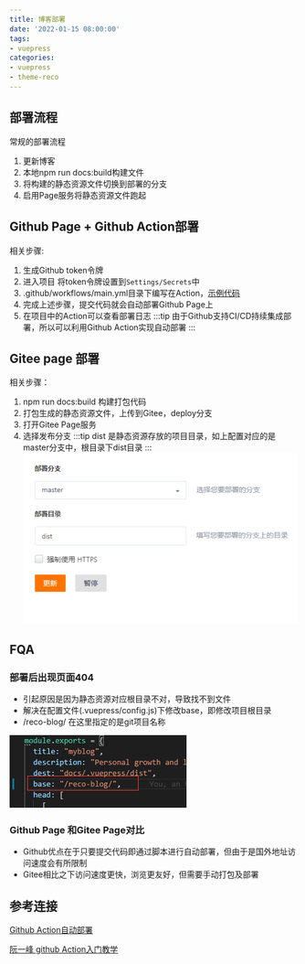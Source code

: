 ```yaml
---
title: 博客部署
date: '2022-01-15 08:00:00'
tags:
- vuepress
categories: 
- vuepress
- theme-reco
---
```

## 部署流程
   常规的部署流程
   1. 更新博客
   2. 本地npm run docs:build构建文件
   3. 将构建的静态资源文件切换到部署的分支
   4. 启用Page服务将静态资源文件跑起
## Github Page + Github Action部署
 相关步骤:
   1. 生成Github token令牌
   2. 进入项目 将token令牌设置到`Settings/Secrets`中
   3. .github/workflows/main.yml目录下编写在Action，[示例代码](https://github.com/dreamChaser-lcc/reco-blog/blob/master/.github/workflows/main.yml)
   4. 完成上述步骤，提交代码就会自动部署Github Page上 
   5. 在项目中的Action可以查看部署日志
 :::tip
 由于Github支持CI/CD持续集成部署，所以可以利用Github Action实现自动部署
 :::
## Gitee page 部署
 相关步骤：
 1. npm run docs:build 构建打包代码
 2. 打包生成的静态资源文件，上传到Gitee，deploy分支
 3. 打开Gitee Page服务
 4. 选择发布分支
 :::tip
   dist 是静态资源存放的项目目录，如上配置对应的是master分支中，根目录下dist目录
 :::   
 ![giteePage服务](../../.vuepress/assets/image/vuepress/deploy_giteePage.png)

## FQA
 ### 部署后出现页面404
   - 引起原因是因为静态资源对应根目录不对，导致找不到文件
   - 解决在配置文件(.vuepress/config.js)下修改base，即修改项目根目录
   - /reco-blog/ 在这里指定的是git项目名称
  
 ![部署404问题](../../.vuepress/assets/image/vuepress/deploy_FQA.png)
 ### Github Page 和Gitee Page对比
 - Github优点在于只要提交代码即通过脚本进行自动部署，但由于是国外地址访问速度会有所限制
 - Gitee相比之下访问速度更快，浏览更友好，但需要手动打包及部署
   
## 参考连接

[Github Action自动部署](https://vuepress-theme-reco.recoluan.com/views/other/github-actions.html)

[阮一峰 github Action入门教学](http://www.ruanyifeng.com/blog/2019/09/getting-started-with-github-actions.html)
